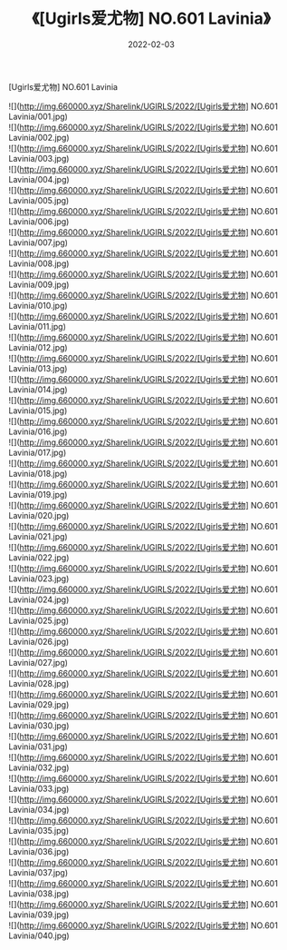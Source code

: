 ﻿---
layout: post
title:  《[Ugirls爱尤物] NO.601 Lavinia》
date:   2022-02-03
img: http://img.660000.xyz/Sharelink/UGIRLS/2022/[Ugirls爱尤物] NO.601 Lavinia/000.jpg
categories: [美女, 清纯, 唯美]
---

[Ugirls爱尤物] NO.601 Lavinia

 ![](http://img.660000.xyz/Sharelink/UGIRLS/2022/[Ugirls爱尤物] NO.601 Lavinia/001.jpg) <br>![](http://img.660000.xyz/Sharelink/UGIRLS/2022/[Ugirls爱尤物] NO.601 Lavinia/002.jpg) <br>![](http://img.660000.xyz/Sharelink/UGIRLS/2022/[Ugirls爱尤物] NO.601 Lavinia/003.jpg) <br>![](http://img.660000.xyz/Sharelink/UGIRLS/2022/[Ugirls爱尤物] NO.601 Lavinia/004.jpg) <br>![](http://img.660000.xyz/Sharelink/UGIRLS/2022/[Ugirls爱尤物] NO.601 Lavinia/005.jpg) <br>![](http://img.660000.xyz/Sharelink/UGIRLS/2022/[Ugirls爱尤物] NO.601 Lavinia/006.jpg) <br>![](http://img.660000.xyz/Sharelink/UGIRLS/2022/[Ugirls爱尤物] NO.601 Lavinia/007.jpg) <br>![](http://img.660000.xyz/Sharelink/UGIRLS/2022/[Ugirls爱尤物] NO.601 Lavinia/008.jpg) <br>![](http://img.660000.xyz/Sharelink/UGIRLS/2022/[Ugirls爱尤物] NO.601 Lavinia/009.jpg) <br>![](http://img.660000.xyz/Sharelink/UGIRLS/2022/[Ugirls爱尤物] NO.601 Lavinia/010.jpg) <br>![](http://img.660000.xyz/Sharelink/UGIRLS/2022/[Ugirls爱尤物] NO.601 Lavinia/011.jpg) <br>![](http://img.660000.xyz/Sharelink/UGIRLS/2022/[Ugirls爱尤物] NO.601 Lavinia/012.jpg) <br>![](http://img.660000.xyz/Sharelink/UGIRLS/2022/[Ugirls爱尤物] NO.601 Lavinia/013.jpg) <br>![](http://img.660000.xyz/Sharelink/UGIRLS/2022/[Ugirls爱尤物] NO.601 Lavinia/014.jpg) <br>![](http://img.660000.xyz/Sharelink/UGIRLS/2022/[Ugirls爱尤物] NO.601 Lavinia/015.jpg) <br>![](http://img.660000.xyz/Sharelink/UGIRLS/2022/[Ugirls爱尤物] NO.601 Lavinia/016.jpg) <br>![](http://img.660000.xyz/Sharelink/UGIRLS/2022/[Ugirls爱尤物] NO.601 Lavinia/017.jpg) <br>![](http://img.660000.xyz/Sharelink/UGIRLS/2022/[Ugirls爱尤物] NO.601 Lavinia/018.jpg) <br>![](http://img.660000.xyz/Sharelink/UGIRLS/2022/[Ugirls爱尤物] NO.601 Lavinia/019.jpg) <br>![](http://img.660000.xyz/Sharelink/UGIRLS/2022/[Ugirls爱尤物] NO.601 Lavinia/020.jpg) <br>![](http://img.660000.xyz/Sharelink/UGIRLS/2022/[Ugirls爱尤物] NO.601 Lavinia/021.jpg) <br>![](http://img.660000.xyz/Sharelink/UGIRLS/2022/[Ugirls爱尤物] NO.601 Lavinia/022.jpg) <br>![](http://img.660000.xyz/Sharelink/UGIRLS/2022/[Ugirls爱尤物] NO.601 Lavinia/023.jpg) <br>![](http://img.660000.xyz/Sharelink/UGIRLS/2022/[Ugirls爱尤物] NO.601 Lavinia/024.jpg) <br>![](http://img.660000.xyz/Sharelink/UGIRLS/2022/[Ugirls爱尤物] NO.601 Lavinia/025.jpg) <br>![](http://img.660000.xyz/Sharelink/UGIRLS/2022/[Ugirls爱尤物] NO.601 Lavinia/026.jpg) <br>![](http://img.660000.xyz/Sharelink/UGIRLS/2022/[Ugirls爱尤物] NO.601 Lavinia/027.jpg) <br>![](http://img.660000.xyz/Sharelink/UGIRLS/2022/[Ugirls爱尤物] NO.601 Lavinia/028.jpg) <br>![](http://img.660000.xyz/Sharelink/UGIRLS/2022/[Ugirls爱尤物] NO.601 Lavinia/029.jpg) <br>![](http://img.660000.xyz/Sharelink/UGIRLS/2022/[Ugirls爱尤物] NO.601 Lavinia/030.jpg) <br>![](http://img.660000.xyz/Sharelink/UGIRLS/2022/[Ugirls爱尤物] NO.601 Lavinia/031.jpg) <br>![](http://img.660000.xyz/Sharelink/UGIRLS/2022/[Ugirls爱尤物] NO.601 Lavinia/032.jpg) <br>![](http://img.660000.xyz/Sharelink/UGIRLS/2022/[Ugirls爱尤物] NO.601 Lavinia/033.jpg) <br>![](http://img.660000.xyz/Sharelink/UGIRLS/2022/[Ugirls爱尤物] NO.601 Lavinia/034.jpg) <br>![](http://img.660000.xyz/Sharelink/UGIRLS/2022/[Ugirls爱尤物] NO.601 Lavinia/035.jpg) <br>![](http://img.660000.xyz/Sharelink/UGIRLS/2022/[Ugirls爱尤物] NO.601 Lavinia/036.jpg) <br>![](http://img.660000.xyz/Sharelink/UGIRLS/2022/[Ugirls爱尤物] NO.601 Lavinia/037.jpg) <br>![](http://img.660000.xyz/Sharelink/UGIRLS/2022/[Ugirls爱尤物] NO.601 Lavinia/038.jpg) <br>![](http://img.660000.xyz/Sharelink/UGIRLS/2022/[Ugirls爱尤物] NO.601 Lavinia/039.jpg) <br>![](http://img.660000.xyz/Sharelink/UGIRLS/2022/[Ugirls爱尤物] NO.601 Lavinia/040.jpg) <br>